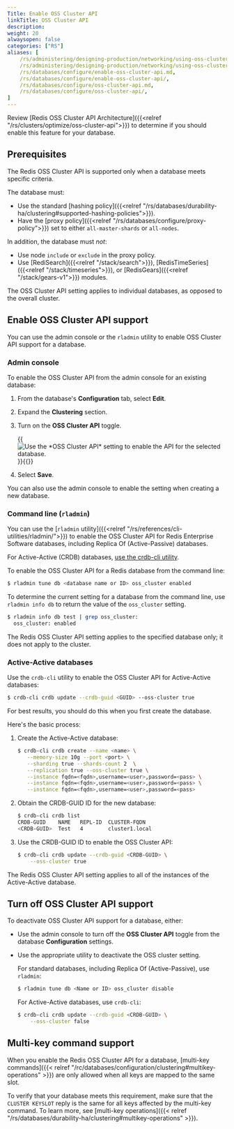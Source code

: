 ```yaml
---
Title: Enable OSS Cluster API
linkTitle: OSS Cluster API
description:
weight: 20
alwaysopen: false
categories: ["RS"]
aliases: [
    /rs/administering/designing-production/networking/using-oss-cluster-api.md,
    /rs/administering/designing-production/networking/using-oss-cluster-api/,
    /rs/databases/configure/enable-oss-cluster-api.md,
    /rs/databases/configure/enable-oss-cluster-api/,
    /rs/databases/configure/oss-cluster-api.md,
    /rs/databases/configure/oss-cluster-api/,
]
---
```


Review [Redis OSS Cluster API Architecture]({{<relref "/rs/clusters/optimize/oss-cluster-api">}}) to determine if you should enable this feature for your database.

## Prerequisites

The Redis OSS Cluster API is supported only when a database meets specific criteria.  

The database must:

- Use the standard [hashing policy]({{<relref "/rs/databases/durability-ha/clustering#supported-hashing-policies">}}).
- Have the [proxy policy]({{<relref "/rs/databases/configure/proxy-policy">}}) set to either `all-master-shards` or `all-nodes`.

In addition, the database must _not_:

- Use node `include` or `exclude` in the proxy policy.
- Use [RediSearch]({{<relref "/stack/search">}}), [RedisTimeSeries]({{<relref "/stack/timeseries">}}), or [RedisGears]({{<relref "/stack/gears-v1">}}) modules.

The OSS Cluster API setting applies to individual databases, as opposed to the overall cluster.

## Enable OSS Cluster API support

You can use the admin console or the `rladmin` utility to enable OSS Cluster API support for a database.

### Admin console

To enable the OSS Cluster API from the admin console for an existing database:

1. From the database's **Configuration** tab, select **Edit**.

1. Expand the **Clustering** section.

1. Turn on the **OSS Cluster API** toggle.

    {{<image filename="images/rs/screenshots/databases/config-clustering-oss-cluster-api.png" alt="Use the *OSS Cluster API* setting to enable the API for the selected database.">}}{{</image>}}

1. Select **Save**.

You can also use the admin console to enable the setting when creating a new database.

### Command line (`rladmin`)

You can use the [`rladmin` utility]({{<relref "/rs/references/cli-utilities/rladmin/">}}) to enable the OSS Cluster API for Redis Enterprise Software databases, including Replica Of (Active-Passive) databases.

For Active-Active (CRDB) databases, [use the crdb-cli utility](#active-active-databases).

To enable the OSS Cluster API for a Redis database from the command line:

```sh
$ rladmin tune db <database name or ID> oss_cluster enabled
```

To determine the current setting for a database from the command line, use `rladmin info db` to return the value of the `oss_cluster` setting.

```sh
$ rladmin info db test | grep oss_cluster:
  oss_cluster: enabled
```

The Redis OSS Cluster API setting applies to the specified database only; it does not apply to the cluster.

### Active-Active databases

Use the `crdb-cli` utility to enable the OSS Cluster API for Active-Active databases:

```sh
$ crdb-cli crdb update --crdb-guid <GUID> --oss-cluster true
```

For best results, you should do this when you first create the database.  

Here's the basic process:

1. Create the Active-Active database: 

    ```sh
    $ crdb-cli crdb create --name <name> \
       --memory-size 10g --port <port> \
       --sharding true --shards-count 2  \
       --replication true --oss-cluster true \
       --instance fqdn=<fqdn>,username=<user>,password=<pass> \
       --instance fqdn=<fqdn>,username=<user>,password=<pass> \
       --instance fqdn=<fqdn>,username=<user>,password=<pass>
    ```

1. Obtain the CRDB-GUID ID for the new database:

    ```sh
    $ crdb-cli crdb list
    CRDB-GUID    NAME   REPL-ID  CLUSTER-FQDN
    <CRDB-GUID>  Test   4        cluster1.local
    ```

1. Use the CRDB-GUID ID to enable the OSS Cluster API:

    ```sh
    $ crdb-cli crdb update --crdb-guid <CRDB-GUID> \
        --oss-cluster true
    ```

The Redis OSS Cluster API setting applies to all of the instances of the Active-Active database.

## Turn off OSS Cluster API support

To deactivate OSS Cluster API support for a database, either:

- Use the admin console to turn off the **OSS Cluster API** toggle from the database **Configuration** settings.

- Use the appropriate utility to deactivate the OSS cluster setting.

    For standard databases, including Replica Of (Active-Passive), use `rladmin`:

    ```sh
    $ rladmin tune db <Name or ID> oss_cluster disable
    ```

    For Active-Active databases, use `crdb-cli`:

    ```sh
    $ crdb-cli crdb update --crdb-guid <CRDB-GUID> \
        --oss-cluster false
    ```

## Multi-key command support

When you enable the Redis OSS Cluster API for a database, 
[multi-key commands]({{< relref "/rc/databases/configuration/clustering#multikey-operations" >}}) are only allowed when all keys are mapped to the same slot.

To verify that your database meets this requirement, make sure that the `CLUSTER KEYSLOT` reply is the same for all keys affected by the multi-key command.  To learn more, see [multi-key operations]({{< relref "/rs/databases/durability-ha/clustering#multikey-operations" >}}).
